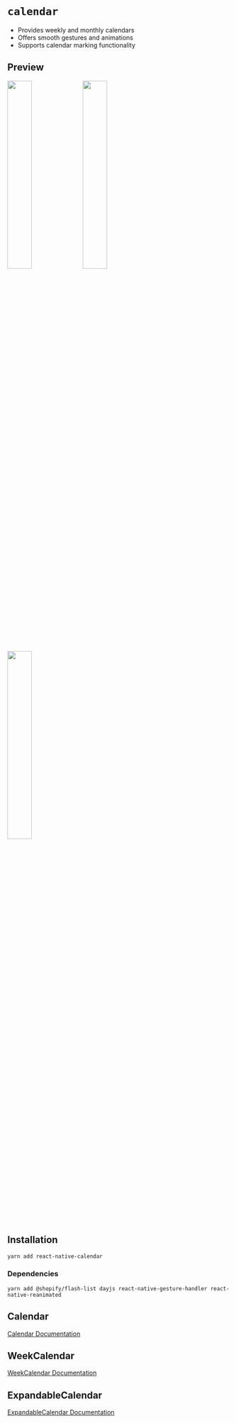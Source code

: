 # `calendar`

-   Provides weekly and monthly calendars
-   Offers smooth gestures and animations
-   Supports calendar marking functionality

## Preview

<p>
  <img src="https://github.com/ReptalieRegion/react-native-monorepo/assets/96051437/d582a1aa-1544-46c1-bacf-c4f713e3269d" width="33%"/>
  <img src="https://github.com/ReptalieRegion/react-native-monorepo/assets/96051437/e8868958-e8fe-4ae1-9c0a-b29b73ac36f9" width="33%" />
  <img src="https://github.com/ReptalieRegion/react-native-monorepo/assets/96051437/6f8a3434-263c-4191-b809-696e5c41630f" width="33%" />
</p>

## Installation

```
yarn add react-native-calendar
```

### Dependencies

```
yarn add @shopify/flash-list dayjs react-native-gesture-handler react-native-reanimated
```

## Calendar

[Calendar Documentation](./src/components/calendar/Calendar.md)

## WeekCalendar

[WeekCalendar Documentation](./src/components/week-calendar/WeekCalendar.md)

## ExpandableCalendar

[ExpandableCalendar Documentation](./src/components/agenda-list-calendar/ExpandableCalendar.md)
